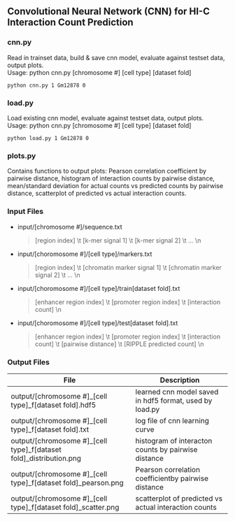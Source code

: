 ## Convolutional Neural Network (CNN) for HI-C Interaction Count Prediction

### cnn.py
Read in trainset data, build & save cnn model, evaluate against testset data, 
output plots.  
Usage: python cnn.py \[chromosome #\] \[cell type\] \[dataset fold\] 
```
python cnn.py 1 Gm12878 0
```
### load.py
Load existing cnn model, evaluate against testset data, output plots.  
Usage: python cnn.py \[chromosome #\] \[cell type\] \[dataset fold\]
```
python load.py 1 Gm12878 0
```
### plots.py	
Contains functions to output plots: Pearson correlation coefficient
by pairwise distance, histogram of interaction counts by pairwise
distance, mean/standard deviation for actual counts vs predicted
counts by pairwise distance, scatterplot of predicted vs actual
interaction counts.

### Input Files
- input/\[chromosome #\]/sequence.txt
  > \[region index\] \t \[k-mer signal 1\] \t \[k-mer signal 2\] \t ... \n
- input/\[choromosome #\]/\[cell type\]/markers.txt
  > \[region index\] \t \[chromatin marker signal 1\] \t \[chromatin marker signal 2\] \t ... \n
- input/\[choromosome #\]/\[cell type\]/train\[dataset fold\].txt
  > \[enhancer region index\] \t \[promoter region index\] \t \[interaction count\] \n
- input/\[choromosome #\]/\[cell type\]/test\[dataset fold\].txt
  > \[enhancer region index\] \t \[promoter region index\] \t \[interaction count\] \t \[pairwise distance\] \t \[RIPPLE predicted count\] \n

### Output Files
File | Description
-----|------------
output/\[chromosome #\]\_\[cell type\]\_f\[dataset fold\].hdf5 | learned cnn model saved in hdf5 format, used by load.py
output/\[chromosome #\]\_\[cell type\]\_f\[dataset fold\].txt | log file of cnn learning curve
output/\[chromosome #\]\_\[cell type\]\_f\[dataset fold\]\_distribution.png | histogram of interacton counts by pairwise distance
output/\[chromosome #\]\_\[cell type\]\_f\[dataset fold\]\_pearson.png  | Pearson correlation coefficientby pairwise distance
output/\[chromosome #\]\_\[cell type\]\_f\[dataset fold\]\_scatter.png  | scatterplot of predicted vs actual interaction counts
